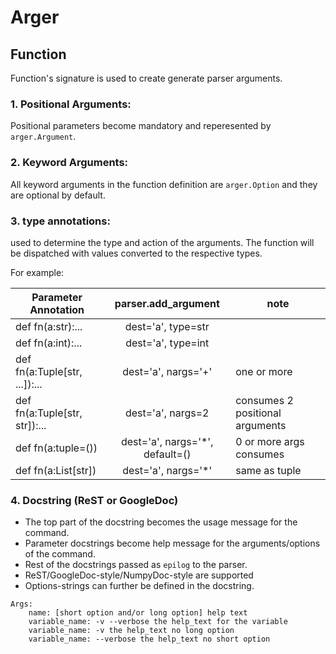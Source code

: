 # Arger
    
## Function
Function's signature is used to create generate parser arguments.

### 1. Positional Arguments:
Positional parameters become mandatory and reperesented by `arger.Argument`.

### 2. Keyword Arguments:
All keyword arguments in the function definition are `arger.Option` 
and they are optional by default.

### 3. type annotations:
used to determine the type and action of the arguments. 
The function will be dispatched with values converted to the respective types.

For example:

| Parameter Annotation      |      parser.add_argument   | note |
|---------------------------|:--------------------------:|------|
| def fn(a:str):...             |  dest='a', type=str | |
| def fn(a:int):...             |  dest='a', type=int | |
| def fn(a:Tuple[str, ...]):... |  dest='a', nargs='+' | one or more|
| def fn(a:Tuple[str, str]):... |    dest='a', nargs=2   | consumes 2 positional arguments |
| def fn(a:tuple=())           |    dest='a', nargs='*', default=()   | 0 or more args consumes |
| def fn(a:List[str])           |    dest='a', nargs='*'   | same as tuple |

### 4. Docstring (ReST or GoogleDoc)
- The top part of the docstring becomes the usage message for the command.
- Parameter docstrings become help message for the arguments/options of the command.
- Rest of the docstrings passed as `epilog` to the parser.  
- ReST/GoogleDoc-style/NumpyDoc-style are supported
- Options-strings can further be defined in the docstring.  
```pydocstring
Args:
    name: [short option and/or long option] help text
    variable_name: -v --verbose the help_text for the variable
    variable_name: -v the help_text no long option
    variable_name: --verbose the help_text no short option
```
